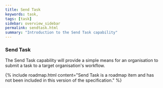 ```yaml
---
title: Send Task
keywords: task, 
tags: [task]
sidebar: overview_sidebar
permalink: sendtask.html
summary: "Introduction to the Send Task capability"
---
```


### Send Task ###

The Send Task capability will provide a simple means for an organisation to submit a task to a target organisation's workflow.

{% include roadmap.html content="Send Task is a roadmap item and has not been included in this version of the specification." %}
